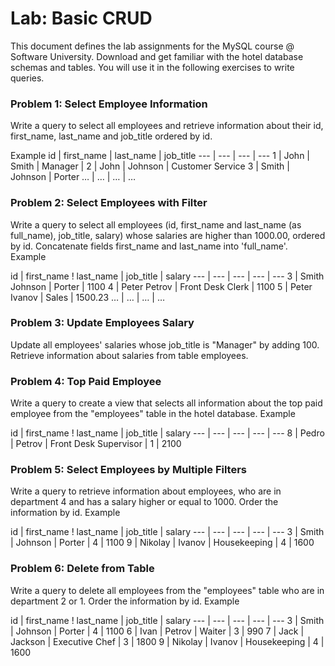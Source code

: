 # Lab: Basic CRUD #

This document defines the lab assignments for the MySQL course @ Software University. 
Download and get familiar with the hotel database schemas and tables. You will use it in the following exercises to write queries.

### Problem 1: Select Employee Information ###
Write a query to select all employees and retrieve information about their id, first_name, last_name and job_title ordered by id.

Example
id | first_name | last_name | job_title
--- | --- | --- | --- 
1 | John | Smith | Manager | 
2 | John | Johnson | Customer Service
3 | Smith | Johnson | Porter
… | … | … | …

### Problem 2: Select Employees with Filter ###
Write a query to select all employees (id, first_name and last_name (as full_name), job_title, salary) whose salaries are higher than 1000.00, ordered by id. Concatenate fields first_name and last_name into 'full_name'.
Example

id | first_name ! last_name | job_title | salary
--- | --- | --- | --- | ---
3 | Smith Johnson | Porter | 1100
4 | Peter Petrov | Front Desk Clerk | 1100
5 | Peter Ivanov | Sales | 1500.23
… | … | … | …


### Problem 3: Update Employees Salary ###
Update all employees' salaries whose job_title is "Manager" by adding 100. 
Retrieve information about salaries from table employees.


### Problem 4: Top Paid Employee ###
Write a query to create a view that selects all information about the top paid employee from the "employees" table in the hotel database.
Example


id | first_name ! last_name | job_title | salary
--- | --- | --- | --- | ---
8 | Pedro | Petrov | Front Desk Supervisor | 1 | 2100

### Problem 5: Select Employees by Multiple Filters ###
Write a query to retrieve information about employees, who are in department 4 and has a salary higher or equal to 1000. Order the information by id.
Example

id | first_name ! last_name | job_title | salary
--- | --- | --- | --- | ---
3 | Smith | Johnson | Porter | 4 | 1100
9 | Nikolay | Ivanov | Housekeeping | 4 | 1600

### Problem 6: Delete from Table ###
Write a query to delete all employees from the "employees" table who are in department 2 or 1. Order the information by id.
Example

id | first_name ! last_name | job_title | salary
--- | --- | --- | --- | ---
3 | Smith | Johnson | Porter | 4 | 1100
6 | Ivan | Petrov | Waiter | 3 | 990
7 | Jack | Jackson | Executive Chef | 3 | 1800
9 | Nikolay | Ivanov | Housekeeping | 4 | 1600




